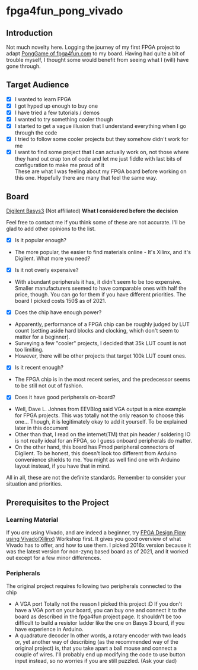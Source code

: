 # fpga4fun\_pong\_vivado

## Introduction
Not much novelty here. Logging the journey of my first FPGA project to adapt [PongGame of fpga4fun.com](https://www.fpga4fun.com/PongGame.html) to my board. Having had quite a bit of trouble myself, I thought some would benefit from seeing what I (will) have gone through.

## Target Audience
- [x] I wanted to learn FPGA  
- [x] I got hyped up enough to buy one  
- [x] I have tried a few tutorials / demos  
- [x] I wanted to try something cooler though  
- [x] I started to get a vague illusion that I understand everything when I go through the code  
- [x] I tried to follow some cooler projects but they somehow didn't work for me  
- [x] I want to find some project that I can actually work on, not those where they hand out crap ton of code and let me just fiddle with last bits of configuration to make me proud of it  
These are what I was feeling about my FPGA board before working on this one. Hopefully there are many that feel the same way.

## Board
[Digilent Basys3](https://digilent.com/reference/programmable-logic/basys-3/start) (Not affiliated)
**What I considered before the decision**

Feel free to contact me if you think some of these are not accurate. I'll be glad to add other opinions to the list.

- [x] Is it popular enough?
- The more popular, the easier to find materials online - It's Xilinx, and it's Digilent. What more you need?

- [x] Is it not overly expensive?
- With abundant peripherals it has, it didn't seem to be too expensive.
  Smaller manufacturers seemed to have comparable ones with half the price, though. You can go for them if you have different priorities.
  The board I picked costs 150$ as of 2021.

- [x] Does the chip have enough power?
- Apparently, performance of a FPGA chip can be roughly judged by LUT count (setting aside hard blocks and clocking, which don't seem to matter for a beginner).
- Surveying a few "cooler" projects, I decided that 35k LUT count is not too limiting.
- However, there will be other projects that target 100k LUT count ones.

- [x] Is it recent enough?
- The FPGA chip is in the most recent series, and the predecessor seems to be still not out of fashion.

- [x] Does it have good peripherals on-board?
- Well, Dave L. Johnes from EEVBlog said VGA output is a nice example for FPGA projects. This was totally not the only reason to choose this one...
   Though, it is legitimately okay to add it yourself. To be explained later in this document
- Other than that, I read on the internet(TM) that pin header / soldering IO is not really ideal for an FPGA, so I guess onboard peripherals do matter.
- On the other hand, this board has Pmod peripheral connectors of Digilent. To be honest, this doesn't look too different from Arduino convenience shields to me. You might as well find one with Arduino layout instead, if you have that in mind.

All in all, these are not the definite standards. Remember to consider your situation and priorities.

## Prerequisites to the Project

### Learning Material
If you *are* using Vivado, and are indeed a beginner, try [FPGA Design Flow using Vivado(Xilinx)](https://www.xilinx.com/support/university/vivado/vivado-workshops/Vivado-fpga-design-flow.html) Workshop first. It gives you good overview of what Vivado has to offer, and how to use them. I picked 2016x version because it was the latest version for non-zynq based board as of 2021, and it worked out except for a few minor differences.

### Peripherals
The original project requires following two peripherals connected to the chip
- A VGA port
   Totally not the reason I picked this project :D
   If you don't have a VGA port on your board, you can buy one and connect it to the board as described in the fpga4fun project page.
   It shouldn't be too difficult to build a resistor ladder like the one on Basys 3 board, if you have experience in Arduino.
- A quadrature decoder
   In other words, a rotary encoder with two leads
   or, yet another way of describing (as the recommended way of the original project) is, that you take apart a ball mouse and connect a couple of wires.
   I'll probably end up modifying the code to use button input instead, so no worries if you are still puzzled. (Ask your dad)
